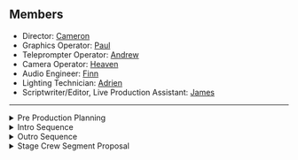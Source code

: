 <!-- <img src="https://github.com/user-attachments/assets/889f99da-eae0-4211-955a-78d908969ab0" height="300" width="1000"> -->


## Members
* Director: [Cameron](https://github.com/crgodfrey/web)
* Graphics Operator: [Paul](https://github.com/Masterpaul562/PaulTokhtuev-Portfolio)
* Teleprompter Operator: [Andrew](https://github.com/Drewloope/vidproportfolio2025)
* Camera Operator: [Heaven](https://github.com/HeavenMHamilton/vidproportfolio2025)
* Audio Engineer: [Finn](https://github.com/cats155/VIDPRO2035)
* Lighting Technician: [Adrien](https://github.com/LocalTechie/vidprod)
* Scriptwriter/Editor, Live Production Assistant: [James](https://github.com/jameolse/VideoPortfolio2025)


---

<details>
  <summary>Pre Production Planning</summary>
  <p><a href="https://docs.google.com/document/d/1pegpIKzMXc1J_JglkLuPfev92ByFCCENvOx8K6Ihdl4/edit?tab=t.0">Shot List</a></p>
  <p><img src="https://github.com/user-attachments/assets/7a670151-cbeb-41f2-a0b7-78479c29b38c" alt="StoryBoard"></p>
  <p><img src="https://github.com/crgodfrey/video-production-aceteam/blob/main/assets/Production%20Table.png?raw=true" alt="Director allowed time slots"></p>
</details>

<details>
  <summary>Intro Sequence</summary>

  **Adrien's submission**  

  [Watch](https://drive.google.com/file/d/1eJ-26P2Q2NKbL7ZFqIDrTPzhvUcQZu0E/view?usp=sharing)

  **Andrew's Submission**  
  See uncompressed intro on [Google Drive](https://drive.google.com/file/d/1j8OAvwB3ShxI1TGUTQwiBObZPGMsbg5M/view?usp=sharing) 
 
  [Watch](https://github.com/user-attachments/assets/1cd915c3-6c0c-457b-b5b4-0a048d78ef83)

  **Cameron's Submission**  
  See uncompressed intro on [Google Drive](https://drive.usercontent.google.com/download?id=1lUhJfnK7NndQairgvQq9Q8ITgdj7oHJm&export=download&authuser=0)


  [Watch](https://github.com/user-attachments/assets/a273573d-72d8-4a47-a6a1-2f75b0ea4281)

  **James's Submission**  


  [Watch](https://github.com/user-attachments/assets/9d655c8c-e95e-44e8-9587-16aa5fcd899c)

  **Paul's submission**  


  [Watch](https://github.com/user-attachments/assets/ed0fef3b-99d5-47d3-ba69-d6cace7a731e)

  **Heaven's Submission**  
<a href="https://www.youtube.com/watch?v=AmWmOzg11ds" target="_blank">
  <img src="https://img.youtube.com/vi/AmWmOzg11ds/0.jpg" 
  alt="Watch on YouTube" width="1920" height="720p" border="10" />
</a>


</details>

<details>
  <summary>Outro Sequence</summary>
  
**Andrew's Outro**
  [Watch](https://drive.google.com/file/d/1bAWqDhlLpnY_9CQwZP3EdK6f1FtBO9oD/view?usp=sharing)

**Cameron's Outro**
  [Watch](https://drive.google.com/file/d/13SD46qHNbgFiB24ctTROS6zyF0R7RUaj/preview)

**Finn's Outro**
  [Watch](https://drive.google.com/file/d/1hDS9-K0RcVEqSZoZlNfN0OTDheDePFQS/view?usp=sharing)

**James's Outro**
[Watch](https://drive.google.com/file/d/1fs6zbgXvEA-RkSikGesGKQg6TW566cUy/view?usp=sharing)

**Paul's Outro**
[Watch](https://drive.google.com/file/d/1FS4eVfCzRmqkWVNlYJe1lpM0wAxW9A1f/view?usp=sharing)

**Adrien's Outro**
[Watch](https://drive.google.com/file/d/13Yj9EPXzVU8Bebqw6jQ_CUEQwN-AsZml/view?usp=sharing)

**Heaven's Outro**
[Watch](https://drive.google.com/file/d/1BhyggXypbBVIaT4sNcbFw5E1e7mKqwUK/view?usp=sharing)

</details>

<details>
  <summary>Stage Crew Segment Proposal</summary>
  
**Andrew's Video**
  [Watch](https://drive.google.com/file/d/1KX5WntBWiZOk2yR1tNDalb6A53q3juVD/view?usp=drive_link)

**Finn's Video**
  [Watch](https://drive.google.com/file/d/1uL72-45wqGei8I_DmzJCl_QlRrzfaQf7/view?usp=sharing)

**James's Video (Now With Music!)**
[Watch](https://drive.google.com/file/d/1yg87R8v8BLaFMhK-HaKmyUZM6rxA8wdR/view?usp=sharing)

**Paul's Video**
[Watch](https://drive.google.com/file/d/1uQE4hhBP7PsaYfUbe0ks8hiXNjcjFIl6/view?usp=sharing)

**Adrien's Video**
[Watch](https://drive.google.com/file/d/1fCd6MctvoF4l2gDvFvzxkXVMQFUWFu4q/view?usp=sharing)

**Cameron's Video**
[Watch](https://drive.google.com/file/d/1Fq1Anb8D5YeJ8HqM7lAVchumVuLe_1TB/view?usp=sharing)

**Heaven's Video**
[Watch](https://drive.google.com/file/d/1aVGUqKMfEkH1WGRpaywU8D6RfSnF0hkI/view?usp=sharing)

**StoryBoard**

![StoryBoard](https://github.com/user-attachments/assets/d2f7eb69-e6ed-4ee7-a1eb-b6849f96b180)

**Shot List**

![ShotList](https://github.com/user-attachments/assets/a44c8658-153d-46f9-91bd-e56e5831456c)

**Script**

<img width="678" alt="image" src="https://github.com/user-attachments/assets/93b4188d-a28b-48a8-bc1c-7adbef387b28" />


</details>
